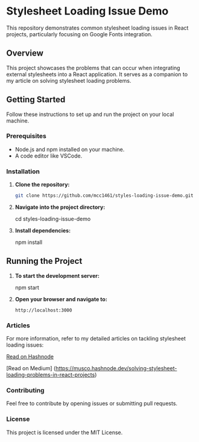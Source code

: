 # Stylesheet Loading Issue Demo

This repository demonstrates common stylesheet loading issues in React projects, particularly focusing on Google Fonts integration.

## Overview

This project showcases the problems that can occur when integrating external stylesheets into a React application. It serves as a companion to my article on solving stylesheet loading problems.

## Getting Started

Follow these instructions to set up and run the project on your local machine.

### Prerequisites

- Node.js and npm installed on your machine.
- A code editor like VSCode.

### Installation

1. **Clone the repository:**

   ```bash
   git clone https://github.com/mcc1461/styles-loading-issue-demo.git
   ```

2. **Navigate into the project directory:**

   cd styles-loading-issue-demo

3. **Install dependencies:**

   npm install

## Running the Project

1. **To start the development server:**

   npm start

2. **Open your browser and navigate to:**

   `http://localhost:3000`

### Articles

For more information, refer to my detailed articles on tackling stylesheet loading issues:

[Read on Hashnode](https://musco.hashnode.dev/solving-stylesheet-loading-problems-in-react-projects)

[Read on Medium] (<https://musco.hashnode.dev/solving-stylesheet-loading-problems-in-react-projects>)

### Contributing

Feel free to contribute by opening issues or submitting pull requests.

### License

This project is licensed under the MIT License.
